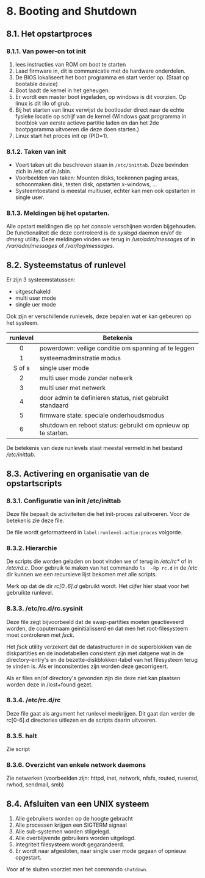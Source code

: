# 8. Booting and Shutdown
## 8.1. Het opstartproces
### 8.1.1. Van power-on tot init
1. lees instructies van ROM om boot te starten
2. Laad firmware in, dit is communicatie met de hardware onderdelen.
3. De BIOS lokaliseert het boot programma en start verder op. (Staat op bootable device)
4. Boot laadt de kernel in het geheugen.
5. Er wordt een master boot ingeladen, op windows is dit voorzien. Op linux is dit lilo of grub.
6. Bij het starten van linux verwijst de bootloader direct naar de echte fysieke locatie op schijf van de kernel (Windows gaat programma in bootblok van eerste actieve partitie laden en dan het 2de bootpgoramma uitvoeren die deze doen starten.)
7. Linux start het proces init op (PID=1).

### 8.1.2. Taken van init
* Voert taken uit die beschreven staan in `/etc/inittab`. Deze bevinden zich in /etc of in /sbin.
* Voorbeelden van taken: Mounten disks, toekennen paging areas, schoonmaken disk, testen disk, opstarten x-windows, ...
* Systeemtoestand is meestal multiuser, echter kan men ook opstarten in single user.

### 8.1.3. Meldingen bij het opstarten.
Alle opstart meldingen die op het console verschijnen worden bijgehouden. De functionaliteit die deze controleerd is de *syslogd* daemon en/of de *dmesg* utility. Deze meldingen vinden we terug in */usr/adm/messages* of in */var/adm/messages* of */var/log/messages*.

## 8.2. Systeemstatus of runlevel
Er zijn 3 systeemstatussen:
* uitgeschakeld
* multi user mode
* single uer mode

Ook zijn er verschillende runlevels, deze bepalen wat er kan gebeuren op het systeem.


|runlevel|Betekenis|
|:-:|-|
|0|powerdown: veilige conditie om spanning af te leggen|
|1|systeemadminstratie modus|
|S of s|single user mode|
|2|multi user mode zonder netwerk|
|3|multi user met netwerk|
|4|door admin te definieren status, niet gebruikt standaard|
|5|firmware state: speciale onderhoudsmodus|
|6|shutdown en reboot status: gebruikt om opnieuw op te starten.|

De betekenis van deze runlevels staat meestal vermeld in het bestand */etc/inittab*.

## 8.3. Activering en organisatie van de opstartscripts
### 8.3.1. Configuratie van init /etc/inittab
Deze file bepaalt de activiteiten die het init-proces zal uitvoeren. Voor de betekenis zie deze file.

De file wordt geformatteerd in `label:runlevel:actie:proces` volgorde.

### 8.3.2. Hierarchie
De scripts die worden geladen on boot vinden we of terug in */etc/rc\** of in */etc/rd.c*. Door gebruik te maken van het commando `ls  -Rp rc.d` in de */etc* dir kunnen we een recursieve lijst bekomen met alle scripts.

Merk op dat de dir *rc[0..6].d* gebruikt wordt. Het cijfer hier staat voor het gebruikte runlevel.

### 8.3.3. /etc/rc.d/rc.sysinit
Deze file zegt bijvoorbeeld dat de swap-partities moeten geactieveerd worden, de coputernaam geinitialisserd en dat men het root-filesysteem moet controleren met *fsck*.

Het *fsck* utility verzekert dat de datastructuren in de superblokken van de diskpartities en de inodetabellen consistent zijn met datgene wat in de directory-entry's en de bezette-diskblokken-tabel van het filesysteem terug te vinden is. Als er inconsitenties zijn worden deze gecorrigeert.

Als er files en/of directory's gevonden zijn die deze niet kan plaatsen worden deze in /lost+found gezet.

### 8.3.4. /etc/rc.d/rc
Deze file gaat als argument het runlevel meekrijgen. Dit gaat dan verder de rc[0-6].d directories uitlezen en de scripts daarin uitvoeren.

### 8.3.5. halt
Zie script

### 8.3.6. Overzicht van enkele network daemons
Zie netwerken (voorbeelden zijn: httpd, inet, network, nfsfs, routed, rusersd, rwhod, sendmail, smb)

## 8.4. Afsluiten van een UNIX systeem
1. Alle gebruikers worden op de hoogte gebracht
2. Alle processen krijgen een SIGTERM signaal
3. Alle sub-systemen worden stilgelegd.
4. Alle overblijvende gebruikers worden uitgelogd.
5. Integriteit filesysteem wordt gegarandeerd.
6. Er wordt naar afgesloten, naar single user mode gegaan of opnieuw opgestart.

Voor af te sluiten voorziet men het commando `shutdown`.